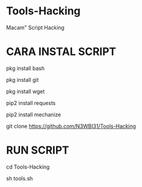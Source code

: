 # Tools-Hacking
Macam" Script Hacking 
# CARA INSTAL SCRIPT 
  pkg install bash

  pkg install git

  pkg install wget

  pip2 install requests 

  pip2 install mechanize 

  git clone https://github.com/N3WBI31/Tools-Hacking
# RUN SCRIPT 
  cd Tools-Hacking

  sh tools.sh
